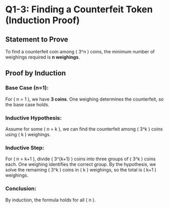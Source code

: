 
# Q1-3: Finding a Counterfeit Token (Induction Proof)

## Statement to Prove
To find a counterfeit coin among \( 3^n \) coins, the minimum number of weighings required is **n weighings**.

## Proof by Induction

### **Base Case (n=1):**
For \( n = 1 \), we have **3 coins**. One weighing determines the counterfeit, so the base case holds.

### **Inductive Hypothesis:**
Assume for some \( n = k \), we can find the counterfeit among \( 3^k \) coins using \( k \) weighings.

### **Inductive Step:**
For \( n = k+1 \), divide \( 3^{k+1} \) coins into three groups of \( 3^k \) coins each. One weighing identifies the correct group. By the hypothesis, we solve the remaining \( 3^k \) coins in \( k \) weighings, so the total is \( k+1 \) weighings.

### **Conclusion:**
By induction, the formula holds for all \( n \).

